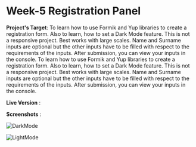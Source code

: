 # Week-5 Registration Panel

**Project's Target**: To learn how to use Formik and Yup libraries to create a registration form. Also to learn, how to set a Dark Mode feature. This is not a responsive project. Best works with large scales. Name and Surname inputs are optional but the other inputs have to be filled with respect to the requirements of the inputs. After submission, you can view your inputs in the console.
To learn how to use Formik and Yup libraries to create a registration form. Also to learn, how to set a Dark Mode feature. This is not a responsive project. Best works with large scales. Name and Surname inputs are optional but the other inputs have to be filled with respect to the requirements of the inputs. After submission, you can view your inputs in the console.

**Live Version** :

**Screenshots** :

![DarkMode](https://user-images.githubusercontent.com/93548218/163652519-5e0ac451-e0d5-479f-a4b5-432c3b394d1e.png)

![LightMode](https://user-images.githubusercontent.com/93548218/163653861-9ef95e6f-ed1b-4bc7-8ed3-55847c3304a0.png)

